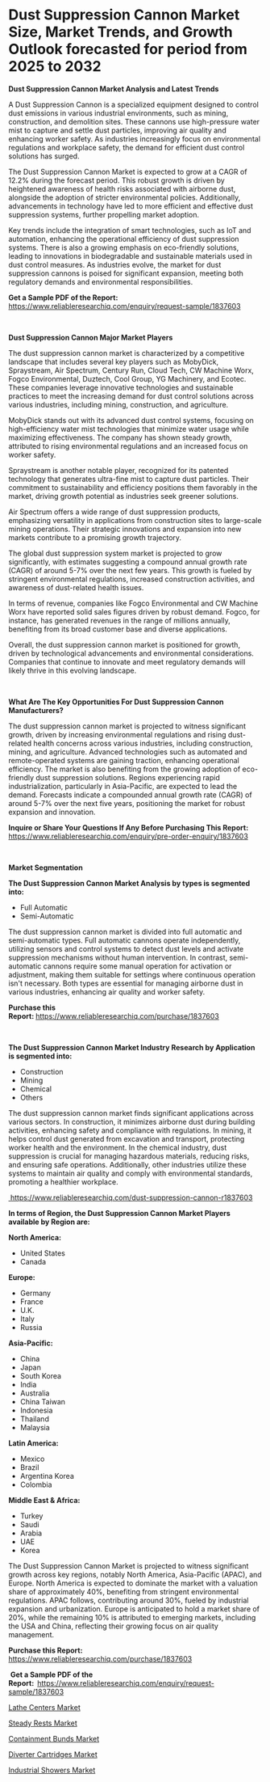 <p><h1>Dust Suppression Cannon Market Size, Market Trends, and Growth Outlook forecasted for period from 2025 to 2032</h1></p><p><strong>Dust Suppression Cannon Market Analysis and Latest Trends</strong></p>
<p><p>A Dust Suppression Cannon is a specialized equipment designed to control dust emissions in various industrial environments, such as mining, construction, and demolition sites. These cannons use high-pressure water mist to capture and settle dust particles, improving air quality and enhancing worker safety. As industries increasingly focus on environmental regulations and workplace safety, the demand for efficient dust control solutions has surged.</p><p>The Dust Suppression Cannon Market is expected to grow at a CAGR of 12.2% during the forecast period. This robust growth is driven by heightened awareness of health risks associated with airborne dust, alongside the adoption of stricter environmental policies. Additionally, advancements in technology have led to more efficient and effective dust suppression systems, further propelling market adoption. </p><p>Key trends include the integration of smart technologies, such as IoT and automation, enhancing the operational efficiency of dust suppression systems. There is also a growing emphasis on eco-friendly solutions, leading to innovations in biodegradable and sustainable materials used in dust control measures. As industries evolve, the market for dust suppression cannons is poised for significant expansion, meeting both regulatory demands and environmental responsibilities.</p></p>
<p><strong>Get a Sample PDF of the Report:&nbsp;</strong> <a href="https://www.reliableresearchiq.com/enquiry/request-sample/1837603?utm_campaign=1906&utm_medium=2&utm_source=Github&utm_content=ia&utm_term=11042025&utm_id=dust-suppression-cannon">https://www.reliableresearchiq.com/enquiry/request-sample/1837603</a></p>
<p>&nbsp;</p>
<p><strong>Dust Suppression Cannon Major Market Players</strong></p>
<p><p>The dust suppression cannon market is characterized by a competitive landscape that includes several key players such as MobyDick, Spraystream, Air Spectrum, Century Run, Cloud Tech, CW Machine Worx, Fogco Environmental, Duztech, Cool Group, YG Machinery, and Ecotec. These companies leverage innovative technologies and sustainable practices to meet the increasing demand for dust control solutions across various industries, including mining, construction, and agriculture.</p><p>MobyDick stands out with its advanced dust control systems, focusing on high-efficiency water mist technologies that minimize water usage while maximizing effectiveness. The company has shown steady growth, attributed to rising environmental regulations and an increased focus on worker safety.</p><p>Spraystream is another notable player, recognized for its patented technology that generates ultra-fine mist to capture dust particles. Their commitment to sustainability and efficiency positions them favorably in the market, driving growth potential as industries seek greener solutions.</p><p>Air Spectrum offers a wide range of dust suppression products, emphasizing versatility in applications from construction sites to large-scale mining operations. Their strategic innovations and expansion into new markets contribute to a promising growth trajectory.</p><p>The global dust suppression system market is projected to grow significantly, with estimates suggesting a compound annual growth rate (CAGR) of around 5-7% over the next few years. This growth is fueled by stringent environmental regulations, increased construction activities, and awareness of dust-related health issues.</p><p>In terms of revenue, companies like Fogco Environmental and CW Machine Worx have reported solid sales figures driven by robust demand. Fogco, for instance, has generated revenues in the range of millions annually, benefiting from its broad customer base and diverse applications.</p><p>Overall, the dust suppression cannon market is positioned for growth, driven by technological advancements and environmental considerations. Companies that continue to innovate and meet regulatory demands will likely thrive in this evolving landscape.</p></p>
<p>&nbsp;</p>
<p><strong>What Are The Key Opportunities For Dust Suppression Cannon Manufacturers?</strong></p>
<p><p>The dust suppression cannon market is projected to witness significant growth, driven by increasing environmental regulations and rising dust-related health concerns across various industries, including construction, mining, and agriculture. Advanced technologies such as automated and remote-operated systems are gaining traction, enhancing operational efficiency. The market is also benefiting from the growing adoption of eco-friendly dust suppression solutions. Regions experiencing rapid industrialization, particularly in Asia-Pacific, are expected to lead the demand. Forecasts indicate a compounded annual growth rate (CAGR) of around 5-7% over the next five years, positioning the market for robust expansion and innovation.</p></p>
<p><strong>Inquire or Share Your Questions If Any Before Purchasing This Report:</strong> <a href="https://www.reliableresearchiq.com/enquiry/pre-order-enquiry/1837603?utm_campaign=1906&utm_medium=2&utm_source=Github&utm_content=ia&utm_term=11042025&utm_id=dust-suppression-cannon">https://www.reliableresearchiq.com/enquiry/pre-order-enquiry/1837603</a></p>
<p>&nbsp;</p>
<p><strong>Market Segmentation</strong></p>
<p><strong>The Dust Suppression Cannon Market Analysis by types is segmented into:</strong></p>
<p><ul><li>Full Automatic</li><li>Semi-Automatic</li></ul></p>
<p><p>The dust suppression cannon market is divided into full automatic and semi-automatic types. Full automatic cannons operate independently, utilizing sensors and control systems to detect dust levels and activate suppression mechanisms without human intervention. In contrast, semi-automatic cannons require some manual operation for activation or adjustment, making them suitable for settings where continuous operation isn't necessary. Both types are essential for managing airborne dust in various industries, enhancing air quality and worker safety.</p></p>
<p><strong>Purchase this Report:&nbsp;</strong><a href="https://www.reliableresearchiq.com/purchase/1837603?utm_campaign=1906&utm_medium=2&utm_source=Github&utm_content=ia&utm_term=11042025&utm_id=dust-suppression-cannon">https://www.reliableresearchiq.com/purchase/1837603</a></p>
<p>&nbsp;</p>
<p><strong>The Dust Suppression Cannon Market Industry Research by Application is segmented into:</strong></p>
<p><ul><li>Construction</li><li>Mining</li><li>Chemical</li><li>Others</li></ul></p>
<p><p>The dust suppression cannon market finds significant applications across various sectors. In construction, it minimizes airborne dust during building activities, enhancing safety and compliance with regulations. In mining, it helps control dust generated from excavation and transport, protecting worker health and the environment. In the chemical industry, dust suppression is crucial for managing hazardous materials, reducing risks, and ensuring safe operations. Additionally, other industries utilize these systems to maintain air quality and comply with environmental standards, promoting a healthier workplace.</p></p>
<p><a href="https://www.reliableresearchiq.com/dust-suppression-cannon-r1837603?utm_campaign=1906&utm_medium=2&utm_source=Github&utm_content=ia&utm_term=11042025&utm_id=dust-suppression-cannon">&nbsp;https://www.reliableresearchiq.com/dust-suppression-cannon-r1837603</a></p>
<p><strong>In terms of Region, the Dust Suppression Cannon Market Players available by Region are:</strong></p>
<p>
    <p> <strong> North America: </strong>
        <ul>
            <li>United States</li>
            <li>Canada</li>
        </ul>
        </p> 
    <p> <strong> Europe: </strong>
        <ul>
            <li>Germany</li>
            <li>France</li>
            <li>U.K.</li>
            <li>Italy</li>
            <li>Russia</li>
        </ul>
        </p> 
    <p> <strong> Asia-Pacific: </strong>
        <ul>
            <li>China</li>
            <li>Japan</li>
            <li>South Korea</li>
            <li>India</li>
            <li>Australia</li>
            <li>China Taiwan</li>
            <li>Indonesia</li>
            <li>Thailand</li>
            <li>Malaysia</li>
        </ul>
        </p> 
    <p> <strong> Latin America: </strong>
        <ul>
            <li>Mexico</li>
            <li>Brazil</li>
            <li>Argentina Korea</li>
            <li>Colombia</li>
        </ul>
        </p> 
    <p> <strong> Middle East & Africa: </strong>
        <ul>
            <li>Turkey</li>
            <li>Saudi</li>
            <li>Arabia</li>
            <li>UAE</li>
            <li>Korea</li>
        </ul>
    </p>
    </p>
<p><p>The Dust Suppression Cannon Market is projected to witness significant growth across key regions, notably North America, Asia-Pacific (APAC), and Europe. North America is expected to dominate the market with a valuation share of approximately 40%, benefiting from stringent environmental regulations. APAC follows, contributing around 30%, fueled by industrial expansion and urbanization. Europe is anticipated to hold a market share of 20%, while the remaining 10% is attributed to emerging markets, including the USA and China, reflecting their growing focus on air quality management.</p></p>
<p><strong>Purchase this Report: </strong><a href="https://www.reliableresearchiq.com/purchase/1837603?utm_campaign=1906&utm_medium=2&utm_source=Github&utm_content=ia&utm_term=11042025&utm_id=dust-suppression-cannon">https://www.reliableresearchiq.com/purchase/1837603</a></p>
<p>&nbsp;<strong>Get a Sample PDF of the Report:&nbsp;&nbsp;</strong><a href="https://www.reliableresearchiq.com/enquiry/request-sample/1837603?utm_campaign=1906&utm_medium=2&utm_source=Github&utm_content=ia&utm_term=11042025&utm_id=dust-suppression-cannon">https://www.reliableresearchiq.com/enquiry/request-sample/1837603</a></p>
<p><strong></strong></p>
<p><p><a href="https://github.com/thanenegenqa/Market-Research-Report-List-1/blob/main/lathe-centers-market.md?utm_campaign=1906&utm_medium=2&utm_source=Github&utm_content=ia&utm_term=11042025&utm_id=dust-suppression-cannon">Lathe Centers Market</a></p><p><a href="https://github.com/lelkohydesyj/Market-Research-Report-List-1/blob/main/steady-rests-market.md?utm_campaign=1906&utm_medium=2&utm_source=Github&utm_content=ia&utm_term=11042025&utm_id=dust-suppression-cannon">Steady Rests Market</a></p><p><a href="https://github.com/cachaskluwe/Market-Research-Report-List-1/blob/main/containment-bunds-market.md?utm_campaign=1906&utm_medium=2&utm_source=Github&utm_content=ia&utm_term=11042025&utm_id=dust-suppression-cannon">Containment Bunds Market</a></p><p><a href="https://github.com/cezilfinerv9/Market-Research-Report-List-1/blob/main/diverter-cartridges-market.md?utm_campaign=1906&utm_medium=2&utm_source=Github&utm_content=ia&utm_term=11042025&utm_id=dust-suppression-cannon">Diverter Cartridges Market</a></p><p><a href="https://github.com/mehakmiamid1/Market-Research-Report-List-1/blob/main/industrial-showers-market.md?utm_campaign=1906&utm_medium=2&utm_source=Github&utm_content=ia&utm_term=11042025&utm_id=dust-suppression-cannon">Industrial Showers Market</a></p></p>